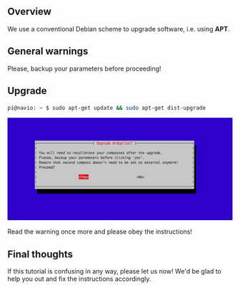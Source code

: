 ## Overview

We use a conventional Debian scheme to upgrade software, i.e. using **APT**.

## General warnings

Please, backup your parameters before proceeding!

## Upgrade

```bash
pi@navio: ~ $ sudo apt-get update && sudo apt-get dist-upgrade
```
![compass-warning](img/navio2-compass-recalibration.png)

Read the warning once more and please obey the instructions!

## Final thoughts

If this tutorial is confusing in any way, please let us now! We'd be glad to help you out and fix the instructions accordingly.
